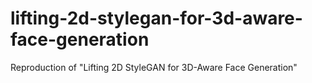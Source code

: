 # lifting-2d-stylegan-for-3d-aware-face-generation
Reproduction of "Lifting 2D StyleGAN for 3D-Aware Face Generation"
